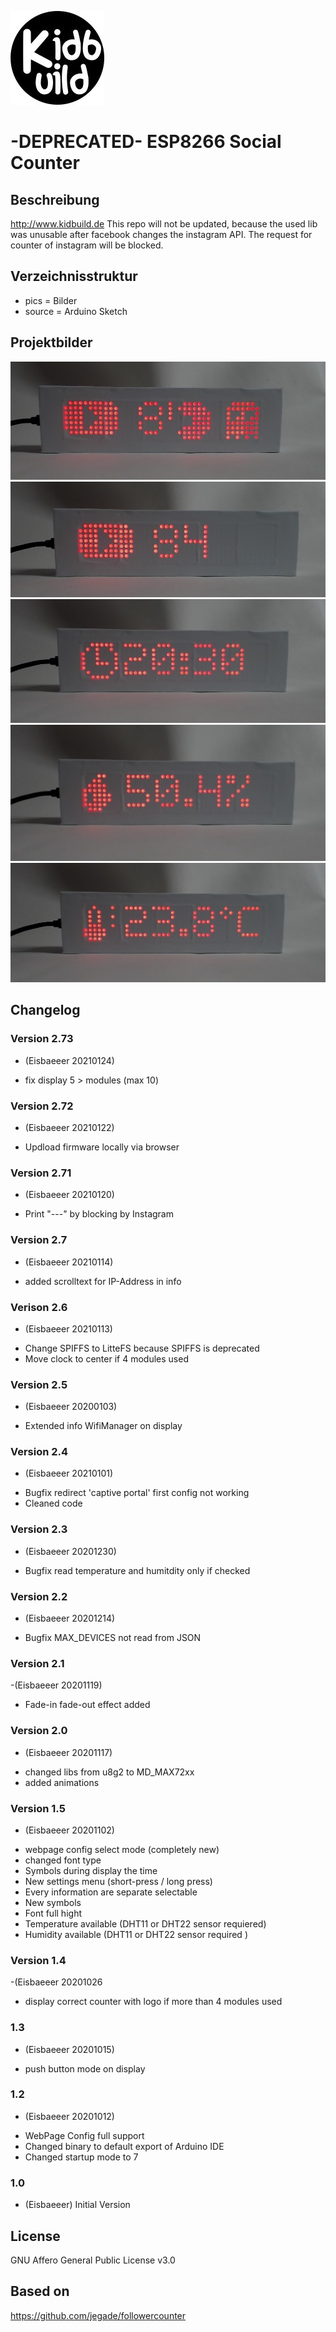 ![Logo](pics/logo.jpg)
# -DEPRECATED- ESP8266 Social Counter

## Beschreibung
http://www.kidbuild.de
This repo will not be updated, because the used lib was unusable after facebook changes the instagram API. The request for counter of instagram will be blocked.
 
## Verzeichnisstruktur
- pics = Bilder
- source = Arduino Sketch

## Projektbilder
![Logo](pics/counter1.jpg)
![Logo](pics/counter2.jpg)
![Logo](pics/counter3.jpg)
![Logo](pics/counter4.jpg)
![Logo](pics/counter5.jpg)

## Changelog

 ### Version 2.73
 - (Eisbaeeer 20210124)
 + fix display 5 > modules (max 10)
  
 ### Version 2.72
 - (Eisbaeeer 20210122)
 + Updload firmware locally via browser

 ### Version 2.71   
 - (Eisbaeeer 20210120)
 + Print "---" by blocking by Instagram

### Version 2.7   
- (Eisbaeeer 20210114)   
+ added scrolltext for IP-Address in info
 
### Verison 2.6   
- (Eisbaeeer 20210113)   
+ Change SPIFFS to LitteFS because SPIFFS is deprecated
+ Move clock to center if 4 modules used

### Version 2.5
- (Eisbaeeer 20200103)
+ Extended info WifiManager on display

### Version 2.4
- (Eisbaeeer 20210101)
+ Bugfix redirect 'captive portal' first config not working
+ Cleaned code

### Version 2.3
- (Eisbaeeer 20201230)
+ Bugfix read temperature and humitdity only if checked

### Version 2.2
- (Eisbaeeer 20201214)
+ Bugfix MAX_DEVICES not read from JSON

### Version 2.1
-(Eisbaeeer 20201119)
+ Fade-in fade-out effect added
 
### Version 2.0
- (Eisbaeeer 20201117)
+ changed libs from u8g2 to MD_MAX72xx
+ added animations

### Version 1.5
- (Eisbaeeer 20201102)
+ webpage config select mode (completely new)
+ changed font type
+ Symbols during display the time
+ New settings menu (short-press / long press)
+ Every information are separate selectable
+ New symbols
+ Font full hight
+ Temperature available (DHT11 or DHT22 sensor requiered)
+ Humidity available (DHT11 or DHT22 sensor required )

### Version 1.4
-(Eisbaeeer 20201026
+ display correct counter with logo if more than 4 modules used

### 1.3
- (Eisbaeeer 20201015)   
+ push button mode on display

### 1.2
- (Eisbaeeer 20201012)   
+ WebPage Config full support
+ Changed binary to default export of Arduino IDE
+ Changed startup mode to 7

### 1.0
- (Eisbaeeer)
Initial Version

## License
GNU Affero General Public License v3.0

## Based on
https://github.com/jegade/followercounter
